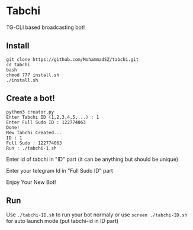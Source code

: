 # Tabchi

TG-CLI based broadcasting bot!

## Install
```
git clone https://github.com/MohammadSZ/tabchi.git
cd tabchi
bash
chmod 777 install.sh
./install.sh
```
## Create a bot!
```
python3 creator.py
Enter Tabchi ID (1,2,3,4,5,...) : 1
Enter Full Sudo ID : 122774063
Done!
New Tabchi Created...
ID : 1
Full Sudo : 122774063
Run : ./tabchi-1.sh
```
Enter id of tabchi in "ID" part (it can be anything but should be unique)

Enter your telegram Id in "Full Sudo ID" part

Enjoy Your New Bot!
## Run
Use `./tabchi-ID.sh` to run your bot normaly or use `screen ./tabchi-ID.sh` for auto launch mode (put tabchi-id in ID part)
